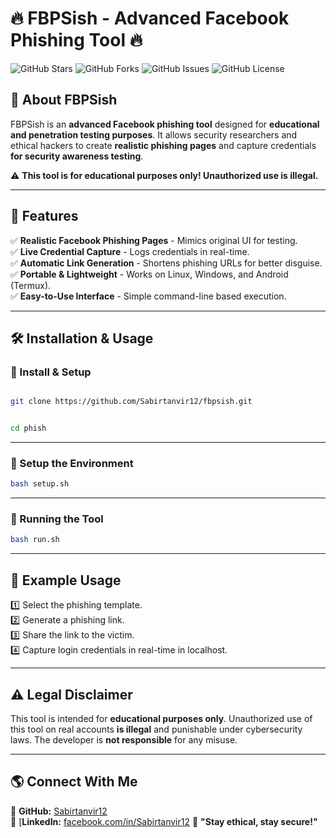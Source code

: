 # 🔥 FBPSish - Advanced Facebook Phishing Tool 🔥

![GitHub Stars](https://img.shields.io/github/stars/Sabirtanvir12/fbpsish?style=for-the-badge)
![GitHub Forks](https://img.shields.io/github/forks/Sabirtanvir12/fbpsish?style=for-the-badge)
![GitHub Issues](https://img.shields.io/github/issues/Sabirtanvir12/fbpsish?style=for-the-badge)
![GitHub License](https://img.shields.io/github/license/Sabirtanvir12/fbpsish?style=for-the-badge)

## 🚀 About FBPSish  
FBPSish is an **advanced Facebook phishing tool** designed for **educational and penetration testing purposes**. It allows security researchers and ethical hackers to create **realistic phishing pages** and capture credentials **for security awareness testing**.  

⚠️ **This tool is for educational purposes only! Unauthorized use is illegal.**

---

## 🎯 Features  
✅ **Realistic Facebook Phishing Pages** - Mimics original UI for testing.  
✅ **Live Credential Capture** - Logs credentials in real-time.  
✅ **Automatic Link Generation** - Shortens phishing URLs for better disguise.  
✅ **Portable & Lightweight** - Works on Linux, Windows, and Android (Termux).  
✅ **Easy-to-Use Interface** - Simple command-line based execution.  

---

## 🛠️ Installation & Usage  

### **📌 Install & Setup**  
```bash

git clone https://github.com/Sabirtanvir12/fbpsish.git


cd phish
```

---

### **📌 Setup the Environment**  
```bash
bash setup.sh
```

---

### **📌 Running the Tool**  
```bash
bash run.sh
```

---


## 📡 Example Usage  
1️⃣ Select the phishing template.  
2️⃣ Generate a phishing link.  
3️⃣ Share the link to the victim.  
4️⃣ Capture login credentials in real-time in localhost.  

---

## ⚠️ Legal Disclaimer  
This tool is intended for **educational purposes only**. Unauthorized use of this tool on real accounts **is illegal** and punishable under cybersecurity laws. The developer is **not responsible** for any misuse.  

---

## 🌎 Connect With Me  
🔗 **GitHub:** [Sabirtanvir12](https://github.com/Sabirtanvir12)  
🔗 [**LinkedIn:** [facebook.com/in/Sabirtanvir12](https://www.facebook.com/sabir465)
💬 **"Stay ethical, stay secure!"**  
